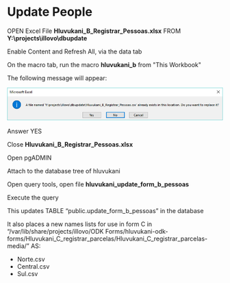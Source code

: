 # Update People

OPEN Excel File **Hluvukani\_B\_Registrar\_Pessoas.xlsx** FROM **Y:\projects\illovo\dbupdate**

Enable Content and Refresh All, via the data tab

On the macro tab, run the macro **hluvukani\_b** from "This Workbook"

The following message will appear:

![](.gitbook/assets/people_update_warn.png)

Answer YES

Close **Hluvukani\_B\_Registrar\_Pessoas.xlsx**

Open pgADMIN

Attach to the database tree of hluvukani

Open query tools, open file **hluvukani\_update\_form\_b\_pessoas**

Execute the query

This updates TABLE “public.update\_form\_b\_pessoas” in the database

It also places a new names lists for use in form C in “/var/lib/share/projects/illovo/ODK Forms/hluvukani-odk-forms/Hluvukani\_C\_registrar\_parcelas/Hluvukani\_C\_registrar\_parcelas-media/” AS:

* Norte.csv
* Central.csv
* Sul.csv

